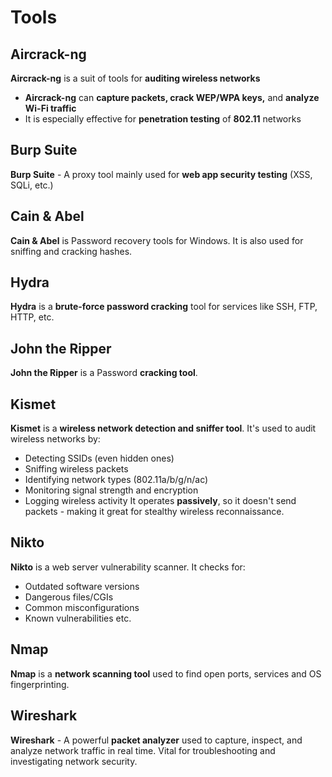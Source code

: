 # Tools
## Aircrack-ng
**Aircrack-ng** is a suit of tools for **auditing wireless networks**
 - **Aircrack-ng** can **capture packets, crack WEP/WPA keys,** and **analyze Wi-Fi traffic**
 - It is especially effective for **penetration testing** of **802.11** networks
## Burp Suite
**Burp Suite** - A proxy tool mainly used for **web app security testing** (XSS, SQLi, etc.)

## Cain & Abel
**Cain & Abel** is Password recovery tools for Windows. It is also used for sniffing and cracking hashes.

## Hydra
**Hydra** is a **brute-force password cracking** tool for services like SSH, FTP, HTTP, etc.

## John the Ripper
**John the Ripper** is a Password **cracking tool**.

## Kismet
**Kismet** is a **wireless network detection and sniffer tool**. It's used to audit wireless networks by:
 - Detecting SSIDs (even hidden ones)
 - Sniffing wireless packets
 - Identifying network types (802.11a/b/g/n/ac)
 - Monitoring signal strength and encryption
 - Logging wireless activity
It operates **passively**, so it doesn't send packets - making it great for stealthy wireless reconnaissance.

## Nikto
**Nikto** is a web server vulnerability scanner. It checks for:
 - Outdated software versions
 - Dangerous files/CGIs
 - Common misconfigurations
 - Known vulnerabilities etc.

## Nmap
**Nmap** is a **network scanning tool** used to find open ports, services and OS fingerprinting.

## Wireshark
**Wireshark** - A powerful **packet analyzer** used to capture, inspect, and analyze network traffic in real time. Vital for troubleshooting and investigating network security.
